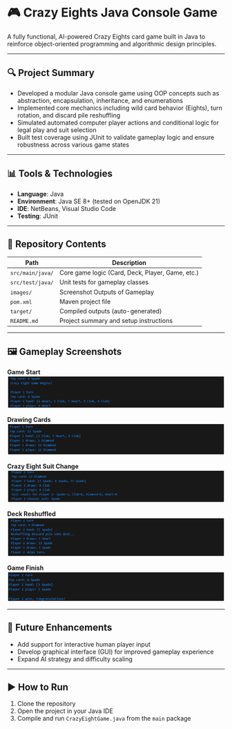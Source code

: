 # 🎮 Crazy Eights Java Console Game

A fully functional, AI-powered Crazy Eights card game built in Java to reinforce object-oriented programming and algorithmic design principles.

---

## 🔍 Project Summary

- Developed a modular Java console game using OOP concepts such as abstraction, encapsulation, inheritance, and enumerations  
- Implemented core mechanics including wild card behavior (Eights), turn rotation, and discard pile reshuffling  
- Simulated automated computer player actions and conditional logic for legal play and suit selection  
- Built test coverage using JUnit to validate gameplay logic and ensure robustness across various game states  

---

## 📊 Tools & Technologies

- **Language**: Java  
- **Environment**: Java SE 8+ (tested on OpenJDK 21)  
- **IDE**: NetBeans, Visual Studio Code  
- **Testing**: JUnit  

---

## 📁 Repository Contents

| Path                | Description                                         |
|---------------------|-----------------------------------------------------|
| `src/main/java/`    | Core game logic (Card, Deck, Player, Game, etc.)    |
| `src/test/java/`    | Unit tests for gameplay classes                     |
| `images/`           | Screenshot Outputs of Gameplay                      |
| `pom.xml`           | Maven project file                                  |
| `target/`           | Compiled outputs (auto-generated)                   |
| `README.md`         | Project summary and setup instructions              |

---

## 🖼️ Gameplay Screenshots

**Game Start**  
![Game Start](images/game_start.png)

**Drawing Cards**  
![Drawing Cards](images/drawing_cards.png)

**Crazy Eight Suit Change**  
![Crazy Eight](images/crazy_eight_switch.png)

**Deck Reshuffled**  
![Deck Reshuffled](images/deck_reshuffle.png)

**Game Finish**  
![Game Finish](images/game_finish.png)

---

## 🚀 Future Enhancements  
- Add support for interactive human player input  
- Develop graphical interface (GUI) for improved gameplay experience  
- Expand AI strategy and difficulty scaling   

---

## ▶️ How to Run

1. Clone the repository
2. Open the project in your Java IDE
3. Compile and run `CrazyEightGame.java` from the `main` package
